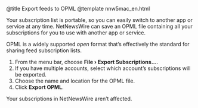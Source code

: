 @title Export feeds to OPML
@template nnw5mac_en.html

Your subscription list is portable, so you can easily switch to another app or service at any time. NetNewsWire can save an OPML file containing all your subscriptions for you to use with another app or service.

OPML is a widely supported *open* format that’s effectively the standard for sharing feed subscription lists.

1. From the menu bar, choose **File › Export Subscriptions…**.
2. If you have multiple accounts, select which account’s subscriptions will be exported.
3. Choose the name and location for the OPML file.
4. Click **Export OPML**.

Your subscriptions in NetNewsWire aren’t affected.
